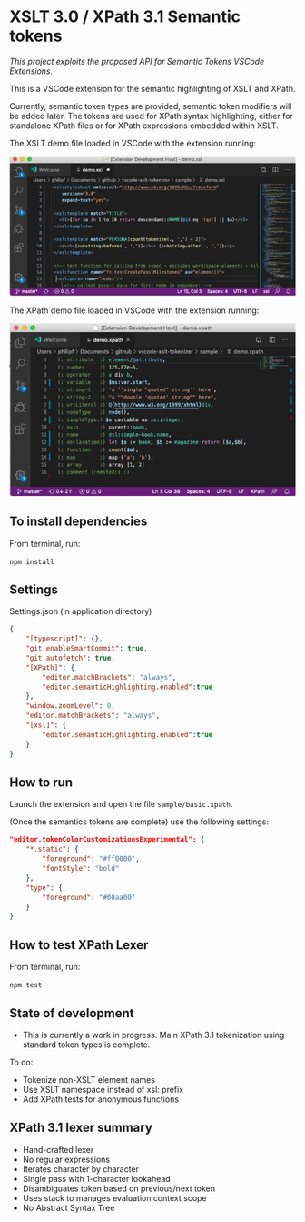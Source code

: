 # XSLT 3.0 / XPath 3.1 Semantic tokens

_This project exploits the proposed API for Semantic Tokens VSCode Extensions._

This is a VSCode extension for the semantic highlighting of XSLT and XPath.

Currently, semantic token types are provided, semantic token modifiers will be added later. The tokens are used for XPath syntax highlighting, either for standalone XPath files or for XPath expressions embedded within XSLT.

The XSLT demo file loaded in VSCode with the extension running:

![Screenshot](xslt-demo.png)

The XPath demo file loaded in VSCode with the extension running:

![Screenshot](xpath-demo.png)

## To install dependencies
From terminal, run:

 ``npm install``

## Settings

Settings.json (in application directory)

```json
{
	"[typescript]": {},
	"git.enableSmartCommit": true,
	"git.autofetch": true,
	"[XPath]": {
		"editor.matchBrackets": "always",
		"editor.semanticHighlighting.enabled":true
	},
	"window.zoomLevel": 0,
	"editor.matchBrackets": "always",
	"[xsl]": {
		"editor.semanticHighlighting.enabled":true
	}
}
```

## How to run

Launch the extension and open the file `sample/basic.xpath`.

(Once the semantics tokens are complete) use the following settings:

```json
"editor.tokenColorCustomizationsExperimental": {
	"*.static": {
		"foreground": "#ff0000",
		"fontStyle": "bold"
	},
	"type": {
		"foreground": "#00aa00"
	}
}
```

## How to test XPath Lexer

From terminal, run:

``npm test``

## State of development

- This is currently a work in progress. Main XPath 3.1 tokenization using standard token types is complete.

To do:
- Tokenize non-XSLT element names
- Use XSLT namespace instead of xsl: prefix
- Add XPath tests for anonymous functions

## XPath 3.1 lexer summary

- Hand-crafted lexer
- No regular expressions
- Iterates character by character
- Single pass with 1-character lookahead
- Disambiguates token based on previous/next token
- Uses stack to manages evaluation context scope
- No Abstract Syntax Tree
